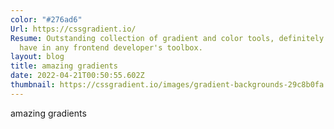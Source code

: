 ```yaml
---
color: "#276ad6"
Url: https://cssgradient.io/
Resume: Outstanding collection of gradient and color tools, definitely a must
  have in any frontend developer's toolbox.
layout: blog
title: amazing gradients
date: 2022-04-21T00:50:55.602Z
thumbnail: https://cssgradient.io/images/gradient-backgrounds-29c8b0fa.jpg
---
```

amazing gradients